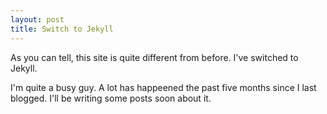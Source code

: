 ```yaml
---
layout: post
title: Switch to Jekyll
---
```


As you can tell, this site is quite different from before. I've switched to Jekyll.

I'm quite a busy guy. A lot has happeened the past five months since I last blogged. I'll be writing some posts soon about it.
